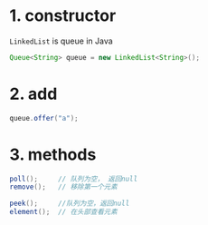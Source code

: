 # 1. constructor
`LinkedList` is queue in Java
```java
Queue<String> queue = new LinkedList<String>();
```

# 2. add
```java
queue.offer("a");
```

# 3. methods
```java
poll();     // 队列为空， 返回null
remove();   // 移除第一个元素

peek();     //队列为空，返回null
element();  // 在头部查看元素
```
